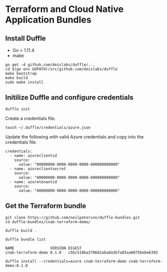 # Terraform and Cloud Native Application Bundles

## Install Duffle

- Go > 1.11.4
- make

```
go get -d github.com/deislabs/duffle/...
cd $(go env GOPATH)/src/github.com/deislabs/duffle
make bootstrap
make build
sudo make install
```

## Initilize Duffle and configure credentials

```
duffle init
```

Create a credentials file.

```
touch ~/.duffle/credentials/azure.json
```

Update the following with valid Azure credentials and copy into the credentials file.

```
credentials:
  - name: azureclientid
    source:
      value: "00000000-0000-0000-0000-000000000000"
  - name: azureclientsecret
    source:
      value: "00000000-0000-0000-0000-000000000000"
  - name: azuretenantid
    source:
      value: "00000000-0000-0000-0000-000000000000"
```

## Get the Terraform bundle

```
git clone https://github.com/neilpeterson/duffle-bundles.git
cd duffle-bundles/cnab-terraform-demo/
```

```
duffle build .
```

```
duffle bundle list

NAME               	VERSION	DIGEST
cnab-terraform-demo	0.1.0  	c5bc518ba370682abada3bfa85aa6075bebe6395
```

```
duffle install --credentials=azure cnab-terraform-demo cnab-terraform-demo:0.1.0
```

